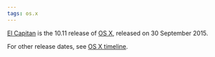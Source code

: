 ```yaml
---
tags: os.x
---
```


[El Capitan](/wiki/El_Capitan) is the 10.11 release of [OS X](/wiki/OS_X), released on 30 September 2015.

For other release dates, see [OS X timeline](/wiki/OS_X_timeline).

